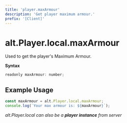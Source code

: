 ```yaml
---
title: 'player.maxArmour'
description: 'Get player maximum armour.'
prefix: '[Client]'
---
```


# alt.Player.local.maxArmour

Used to get the player's Maximum Armour.

**Syntax**

```js
readonly maxArmour: number;
```

## Example Usage

```js
const maxArmour = alt.Player.local.maxArmour;
console.log(`Your max armour is: ${maxArmour}`);
```

_alt.Player.local can also be a **player instance** from server_
